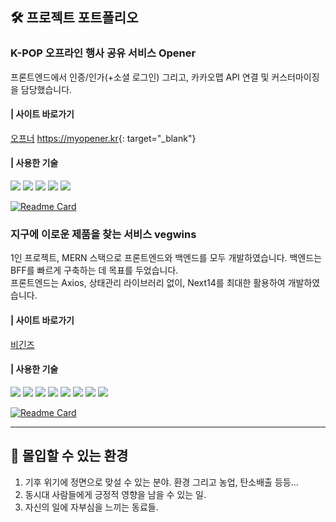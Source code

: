 ## 🛠️ 프로젝트 포트폴리오

### K-POP 오프라인 행사 공유 서비스 **Opener**
프론트엔드에서 인증/인가(+소셜 로그인) 그리고, 카카오맵 API 연결 및 커스터마이징을 담당했습니다.

#### | 사이트 바로가기
<a href="https://myopener.kr" target="_blank" >오프너</a>
<https://myopener.kr>{: target="_blank"}

#### | 사용한 기술
<img src="https://img.shields.io/badge/typescript-3178C6?style=for-the-badge&logo=typescript&logoColor=white">  <img src="https://img.shields.io/badge/next.js-000000?style=for-the-badge&logo=next.js&logoColor=white"> <img src="https://img.shields.io/badge/tailwindcss-06B6D4?style=for-the-badge&logo=tailwindcss&logoColor=white"> <img src="https://img.shields.io/badge/ReactQuery-FF4154?style=for-the-badge&logo=ReactQuery&logoColor=white"> <img src="https://img.shields.io/badge/Amazon_AWS-232F3E?style=for-the-badge&logo=amazon-aws&logoColor=white">

[![Readme Card](https://github-readme-stats.vercel.app/api/pin/?username=P1Z7&repo=frontend&theme=react)](https://github.com/P1Z7/frontend)

### 지구에 이로운 제품을 찾는 서비스 **vegwins**
1인 프로젝트, MERN 스택으로 프론트엔드와 백엔드를 모두 개발하였습니다. 백엔드는 BFF를 빠르게 구축하는 데 목표를 두었습니다.<br/>
프론트엔드는 Axios, 상태관리 라이브러리 없이, Next14를 최대한 활용하여 개발하였습니다.

#### | 사이트 바로가기
<a href="https://vegwins.com" target="_blank" >비긴즈</a>
#### | 사용한 기술
<img src="https://img.shields.io/badge/typescript-3178C6?style=for-the-badge&logo=typescript&logoColor=white"> <img src="https://img.shields.io/badge/next.js-000000?style=for-the-badge&logo=nextdotjs&logoColor=white"> <img src="https://img.shields.io/badge/Tailwind_CSS-06B6D4?style=for-the-badge&logo=tailwind-css&logoColor=white"> <img src="https://img.shields.io/badge/PWA-5A0FC8?style=for-the-badge&logo=PWA&logoColor=white"> <img src="https://img.shields.io/badge/Express.js-404D59?style=for-the-badge"> <img src="https://img.shields.io/badge/MongoDB-4EA94B?style=for-the-badge&logo=mongodb&logoColor=white"> <img src="https://img.shields.io/badge/Vercel-000000?style=for-the-badge&logo=vercel&logoColor=white"> <img src="https://img.shields.io/badge/Amazon_AWS-232F3E?style=for-the-badge&logo=amazon-aws&logoColor=white">

[![Readme Card](https://github-readme-stats.vercel.app/api/pin/?username=han-kimm&repo=vegwins-fe&theme=react)](https://github.com/han-kimm/vegwins-fe)

<hr/>

## 🌟 몰입할 수 있는 환경
1. 기후 위기에 정면으로 맞설 수 있는 분야. 환경 그리고 농업, 탄소배출 등등...
2. 동시대 사람들에게 긍정적 영향을 남을 수 있는 일.
3. 자신의 일에 자부심을 느끼는 동료들.
